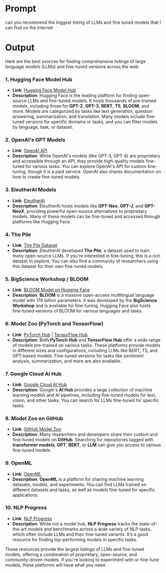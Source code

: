 # Prompt

can you recommend the biggest listing of LLMs and fine tuned models that I can find on the internet

# Output

Here are the best sources for finding comprehensive listings of large language models (LLMs) and fine-tuned versions across the web:

### 1. Hugging Face Model Hub

- **Link**: [Hugging Face Model Hub](https://huggingface.co/models)
- **Description**: Hugging Face is the leading platform for finding open-source LLMs and fine-tuned models. It hosts thousands of pre-trained models, including those for **GPT-2**, **GPT-3**, **BERT**, **T5**, **BLOOM**, and more. Models are categorized by tasks like text generation, question answering, summarization, and translation. Many models include fine-tuned versions for specific domains or tasks, and you can filter models by language, task, or dataset.

### 2. OpenAI's GPT Models

- **Link**: [OpenAI API](https://beta.openai.com/)
- **Description**: While OpenAI's models (like GPT-3, GPT-4) are proprietary and accessible through an API, they provide high-quality models fine-tuned for various tasks. You can explore OpenAI's API for custom fine-tuning, though it is a paid service. OpenAI also shares documentation on how to create fine-tuned models.

### 3. EleutherAI Models

- **Link**: [EleutherAI](https://www.eleuther.ai/projects/)
- **Description**: EleutherAI hosts models like **GPT-Neo**, **GPT-J**, and **GPT-NeoX**, providing powerful open-source alternatives to proprietary models. Many of these models can be fine-tuned and accessed through platforms like Hugging Face.

### 4. The Pile

- **Link**: [The Pile Dataset](https://github.com/EleutherAI/the-pile)
- **Description**: EleutherAI developed **The Pile**, a dataset used to train many open-source LLMs. If you're interested in fine-tuning, this is a rich dataset to explore. You can also find a community of researchers using this dataset for their own fine-tuned models.

### 5. BigScience Workshop / BLOOM

- **Link**: [BLOOM Model on Hugging Face](https://huggingface.co/bigscience/bloom)
- **Description**: **BLOOM** is a massive open-access multilingual language model with 176 billion parameters. It was developed by the **BigScience Workshop** and is available for fine-tuning. Hugging Face also hosts fine-tuned versions of BLOOM for various languages and tasks.

### 6. Model Zoo (PyTorch and TensorFlow)

- **Link**: [PyTorch Hub](https://pytorch.org/hub/) | [TensorFlow Hub](https://tfhub.dev/)
- **Description**: Both **PyTorch Hub** and **TensorFlow Hub** offer a wide range of models pre-trained on various tasks. These platforms provide models in different sizes and configurations, including LLMs like BERT, T5, and GPT-based models. Fine-tuned versions for tasks like sentiment analysis, summarization, and more are also available.

### 7. Google Cloud AI Hub

- **Link**: [Google Cloud AI Hub](https://cloud.google.com/ai-hub)
- **Description**: Google's **AI Hub** provides a large collection of machine learning models and AI pipelines, including fine-tuned models for text, vision, and other tasks. You can search for LLMs fine-tuned for specific tasks.

### 8. Model Zoo on GitHub

- **Link**: [GitHub Model Zoo](https://github.com/search?q=transformer+models)
- **Description**: Many researchers and developers share their custom and fine-tuned models on **GitHub**. Searching for repositories tagged with **transformer models**, **GPT**, **BERT**, or **LLM** can give you access to various fine-tuned models.

### 9. OpenML

- **Link**: [OpenML](https://www.openml.org/)
- **Description**: **OpenML** is a platform for sharing machine learning datasets, models, and experiments. You can find LLMs trained on different datasets and tasks, as well as models fine-tuned for specific applications.

### 10. NLP Progress

- **Link**: [NLP Progress](https://nlpprogress.com/)
- **Description**: While not a model hub, **NLP Progress** tracks the state-of-the-art models and benchmarks across a wide variety of NLP tasks, which often include LLMs and their fine-tuned variants. It’s a good resource for finding top-performing models in specific tasks.

These resources provide the largest listings of LLMs and fine-tuned models, offering a combination of proprietary, open-source, and community-driven models. If you're looking to experiment with or fine-tune models, these platforms will have what you need.






